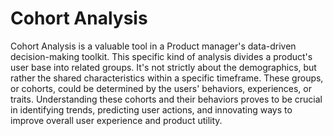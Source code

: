 # Cohort Analysis

Cohort Analysis is a valuable tool in a Product manager's data-driven decision-making toolkit. This specific kind of analysis divides a product's user base into related groups. It's not strictly about the demographics, but rather the shared characteristics within a specific timeframe. These groups, or cohorts, could be determined by the users' behaviors, experiences, or traits. Understanding these cohorts and their behaviors proves to be crucial in identifying trends, predicting user actions, and innovating ways to improve overall user experience and product utility.